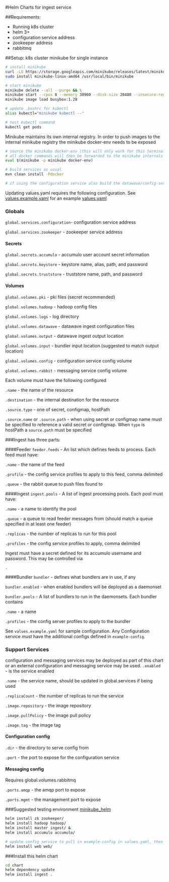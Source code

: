 #Helm Charts for ingest service

##Requirements:
* Running k8s cluster
* helm 3+
* configuration service address
* zookeeper address
* rabbitmq

##Setup:
k8s cluster
minikube for single instance

```bash
# install minikube
curl -LO https://storage.googleapis.com/minikube/releases/latest/minikube-linux-amd64
sudo install minikube-linux-amd64 /usr/local/bin/minikube
```

```bash
# start minikube
minikube delete --all --purge && \
minikube start --cpus 8 --memory 30960 --disk-size 20480 --insecure-registry="containeryard.evoforge.org" && \
minikube image load busybox:1.28
```

```bash
# update .bashrc for kubectl
alias kubectl="minikube kubectl --"
```

```bash
# test kubectl command
kubectl get pods
```

Minikube maintains its own internal registry. In order to push images to the internal minikube registry the minikube docker-env needs to be exposed
```bash
# source the minikube docker-env (this will only work for this terminal)
# all docker commands will then be forwarded to the minikube internals 
eval $(minikube -p minikube docker-env)

# build services as usual
mvn clean install -Pdocker

# if using the configuration service also build the datawave/config-service image

```

Updating values.yaml requires the following configuration. See [values.example.yaml](values.example.yaml) for an example [values.yaml](values.yaml)
### Globals
`global.services.configuration`- configuration service address

`global.services.zookeeper` - zookeeper service address

#### Secrets
`global.secrets.accumulo` - accumulo user account secret information

`global.secrets.keystore` - keystore name, alias, path, and password

`global.secrets.truststore` - truststore name, path, and password

#### Volumes
`global.volumes.pki` - pki files (secret recommended)

`global.volumes.hadoop` - hadoop config files

`global.volumes.logs` - log directory

`global.volumes.datawave` - datawave ingest configuration files

`global.volumes.output` - datawave ingest output location

`global.volumes.input` - bundler input location (suggested to match output location)

`global.volumes.config` - configuration service config volume

`global.volumes.rabbit` - messaging service config volume

Each volume must have the following configured

`.name` - the name of the resource

`.destination` - the internal destination for the resource

`.source.type` - one of secret, configmap, hostPath

`.source.name` or `.source.path` - when using secret or configmap name must be specified to reference a valid secret or configmap. When `type` is hostPath a `source.path` must be specified

###Ingest has three parts:

####Feeder
`feeder.feeds` - An list which defines feeds to process. Each feed must have:

`.name` - the name of the feed

`.profile` - the config service profiles to apply to this feed, comma delimited

`.queue` - the rabbit queue to push files found to

####Ingest
`ingest.pools` - A list of ingest processing pools. Each pool must have:

`.name` - a name to identify the pool

`.queue` - a queue to read feeder messages from (should match a queue specified in at least one feeder)

`.replicas` - the number of replicas to run for this pool

`.profiles` - the config service profiles to apply, comma delimited

Ingest must have a secret defined for its accumulo username and password. This may be controlled via

`.`

####Bundler
`bundler` - defines what bundlers are in use, if any

`bundler.enabled` - when enabled bundlers will be deployed as a daemonset

`bundler.pools` - A list of bundlers to run in the daemonsets. Each bundler contains

`.name` - a name

`.profiles` - the config server profiles to apply to the bundler

See `values.example.yaml` for sample configuration. Any Configuration service must have the additional configs defined in `example-config`. 

### Support Services
configuration and messaging services may be deployed as part of this chart or an external configuration and messaging service may be used. 
`.enabled` - is the service enabled

`.name` - the service name, should be updated in global.services if being used

`.replicaCount` - the number of replicas to run the service

`.image.repository` - the image repository

`.image.pullPolicy` - the image pull policy

`.image.tag` - the image tag

#### Configuration config
`.dir` - the directory to serve config from

`.port` - the port to expose for the configuration service

#### Messaging config
 Requires global.volumes.rabbitmq

`.ports.amqp` - the amqp port to expose

`.ports.mgmt` - the management port to expose

###Suggested testing environment 
[minikube_helm](https://gitlab.evoforge.org/warehouses1/minikube_helm)
```bash
helm install zk zookeeper/
helm install hadoop hadoop/
helm install master ingest/ &
helm install accumulo accumulo/

# update config service to pull in example-config in values.yaml, then
helm install web web/

```

###Install this helm chart
```bash
cd chart
helm dependency update
helm install ingest .
```